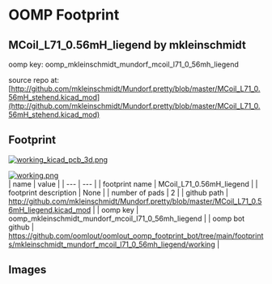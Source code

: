 # OOMP Footprint  
## MCoil_L71_0.56mH_liegend  by mkleinschmidt  
  
oomp key: oomp_mkleinschmidt_mundorf_mcoil_l71_0_56mh_liegend  
  
source repo at: [http://github.com/mkleinschmidt/Mundorf.pretty/blob/master/MCoil_L71_0.56mH_stehend.kicad_mod](http://github.com/mkleinschmidt/Mundorf.pretty/blob/master/MCoil_L71_0.56mH_stehend.kicad_mod)  
## Footprint  
  
[![working_kicad_pcb_3d.png](working_kicad_pcb_3d_600.png)](working_kicad_pcb_3d.png)  
  
[![working.png](working_600.png)](working.png)  
| name | value | 
| --- | --- | 
| footprint name | MCoil_L71_0.56mH_liegend | 
| footprint description | None | 
| number of pads | 2 | 
| github path | http://github.com/mkleinschmidt/Mundorf.pretty/blob/master/MCoil_L71_0.56mH_liegend.kicad_mod | 
| oomp key | oomp_mkleinschmidt_mundorf_mcoil_l71_0_56mh_liegend | 
| oomp bot github | https://github.com/oomlout/oomlout_oomp_footprint_bot/tree/main/footprints/mkleinschmidt_mundorf_mcoil_l71_0_56mh_liegend/working | 
## Images  
